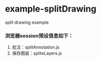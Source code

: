 # example-splitDrawing
split drawing example

### 浏览器session预设信息如下：
1. 批注：splitAnnotation.js
2. 保存图层：spliteLayers.js
